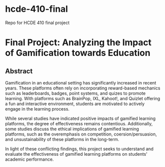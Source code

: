 # hcde-410-final
Repo for HCDE 410 final project
# Final Project: Analyzing the Impact of Gamification towards Education

## Abstract
Gamification in an educational setting has significantly increased in recent years. These platforms often rely on incorporating reward-based mechanics such as leaderboards, badges, point systems, and quizes to promote learning. With platforms such as BrainPop, IXL, Kahoot!, and Quizlet offering a fun and interactive environment, students are motivated to actively engage in the learning process.

While several studies have indicated positive impacts of gamified learning platforms, the degree of effectiveness remains contentious. Additionally, some studies discuss the ethical implications of gamified learning platforms, such as the overemphasis on competition, coersion/persuasion, and unsustainability of these platforms in the long-term.

In light of these conflicting findings, this project seeks to understand and evaluate the effectiveness of gamified learning platforms on students' academic performance.
